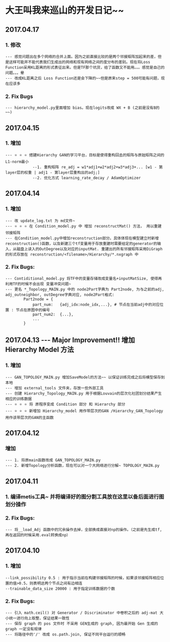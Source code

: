 # 大王叫我来巡山的开发日记~~

## 2017.04.17
### 1. 修改
    --- 感觉问题出在多个网络的合并上面。因为之前直接比较的是两个邻接矩阵加起来的差，但是这样可能并不能代表我们生成出的网络和现有网络之间的度分布的差别。现在将Loss Function采用KL距离的形式表征出来。但是TF那个坑货，给了函数又不能用。。。感觉是自己的问题。。。晕
    --- 改成KL距离之后 Loss Function还是会下降的~~但是原来step = 500可能有问题，现在应该多
### 2. Fix Bugs
    --- hierarchy_model.py里面增加 bias。现在logits改成 WX + B (之前是没有B的~~)

## 2017.04.15
### 1. 增加
    --- ⭐️️️️ ️️⭐️ ⭐️ 搭建Hierarchy GAN的学习平台，目标是使得重构回去的矩阵与原始矩阵之间的L1-norm最小
                --1. 重构矩阵 re_adj = w1*adj1+w2*adj2+w3*adj3+... [w1 - 第layer层的权重 | adj1 - 第layer层重构出的adj;]
                --2. 优化方式 learning_rate_decay / AdamOptimizer

## 2017.04.14
### 1. 增加
    --- 改 update_log.txt 为 md文件~
    --- ⭐️️️️ ️️⭐️ ⭐️ 在 Condition_model.py 中 增加 reconstructMat() 方法， 用以重建邻接矩阵
    --- 在Condition_model.py中增加reconstruction部分。具体体现在模型建立时新增 reconstruction()函数，以及新建三个tf变量用于存放重建时需要给定的generator的输入，从磁盘上读入的OutDegree以及对应的inputMat. 重建出的所有邻接矩阵采用DiGraph的形式存放在 reconstruction/<filename>/Hierarchy/*.nxgraph 中
### 2. Fix Bugs:
    --- Contiditional_model.py 将TF中的变量存储改成变量名+inputMatSize, 使得再利用TF的时候不会出现 变量冲突问题~
    --- 更名 *_Topology_MAIN.py 中的 node2Part字典为 Part2node, 为与之前的adj, adj_outneighbor, outDegree字典对应, node2Part格式:
            Part2node = {
                part_num:   {adj_idx:node_idx,...}, # 节点在当前adj中的对应位置 : 节点在原图中的编号
                part_num2:  {...},
                ...
            }


## 2017.04.13 --- Major Improvement!! 增加 Hierarchy Model 方法
### 1. 增加
    --- GAN_TOPOLOGY_MAIN.py 增加SaveModel的方法~~ 以保证训练完成之后将模型保存到本地
    --- 增加 external_tools 文件夹，存放一些外部工具
    --- 创建 Hierarchy_Topology_MAIN.py 用于根据Louvain的层次化社团划分结果产生相应的训练数据
    --- ⭐️️️️ ️️⭐️ ⭐️ 将 原程序变成 Condition 部分 和 Hierarchy 部分
    --- ⭐️️️️ ️️⭐️ ⭐️ 新增加 Hierarchy_model 用作带层次的GAN /Hierarchy_GAN_Topology 用作该带层次的GAN的主函数


## 2017.04.12
### 增加
    --- 1. 将原main函数改成 GAN_TOPOLOGY_MAIN.py
    --- 2. 新增Topology分析函数，现在可以对一个大网络进行分解~ TOPOLOGY_MAIN.py


## 2017.04.11
### 1. 编译metis工具~ 并将编译好的图分割工具放在这里以备后面进行图划分操作

### 2. Fix Bugs:
    --- 将__load_Adj 函数中的冗余操作去掉，全部换成直接对np的操作。（之前是先生成tf,再在返回的时候采用.eval转换成np）

## 2017.04.10
### 1. 增加
    --link_possibility 0.5 : 用于指示当前在构建邻接矩阵的时候，如果该邻接矩阵相应位置的值>0.5，则表明这两个节点之间有边相连
    --trainable_data_size 20000 : 用于指定训练数据的个数

### 2. Fix Bugs:
    --- 引入 math.ceil() 对 Generator / Discriminator 中卷积之后的 adj-mat 大小统一进行向上取整，保证结果一致性
    --- 保存 graph 的 pos 文件时 不采用 GEN生成的 graph, 因为最开始 Gen 生成的 graph 一定没有规律
    --- 将路径中的'/' 改成 os.path.join, 保证不同平台运行的顺畅
